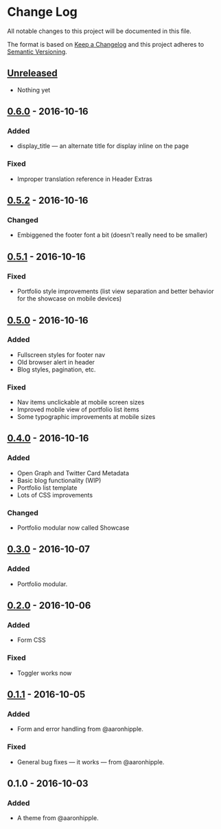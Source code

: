 # Change Log
All notable changes to this project will be documented in this file.

The format is based on [Keep a Changelog](http://keepachangelog.com/) 
and this project adheres to [Semantic Versioning](http://semver.org/).

## [Unreleased]
- Nothing yet

## [0.6.0] - 2016-10-16
### Added
- display_title — an alternate title for display inline on the page
### Fixed
- Improper translation reference in Header Extras

## [0.5.2] - 2016-10-16
### Changed
- Embiggened the footer font a bit (doesn't really need to be smaller)
  
## [0.5.1] - 2016-10-16
### Fixed
- Portfolio style improvements (list view separation and
  better behavior for the showcase on mobile devices)

## [0.5.0] - 2016-10-16
### Added
- Fullscreen styles for footer nav
- Old browser alert in header
- Blog styles, pagination, etc.
### Fixed
- Nav items unclickable at mobile screen sizes
- Improved mobile view of portfolio list items
- Some typographic improvements at mobile sizes

## [0.4.0] - 2016-10-16
### Added
- Open Graph and Twitter Card Metadata
- Basic blog functionality (WIP)
- Portfolio list template
- Lots of CSS improvements
### Changed
- Portfolio modular now called Showcase

## [0.3.0] - 2016-10-07
### Added
- Portfolio modular.

## [0.2.0] - 2016-10-06
### Added
- Form CSS
### Fixed
- Toggler works now

## [0.1.1] - 2016-10-05
### Added
- Form and error handling from @aaronhipple.
### Fixed
- General bug fixes — it works — from @aaronhipple.

## 0.1.0 - 2016-10-03
### Added
- A theme from @aaronhipple.

[Unreleased]: https://github.com/aaronhipple/grav-plugin-mailchimp/compare/v0.6.0...HEAD
[0.6.0]: https://github.com/aaronhipple/grav-plugin-mailchimp/compare/v0.5.2...v0.6.0
[0.5.2]: https://github.com/aaronhipple/grav-plugin-mailchimp/compare/v0.5.1...v0.5.2
[0.5.1]: https://github.com/aaronhipple/grav-plugin-mailchimp/compare/v0.5.0...v0.5.1
[0.5.0]: https://github.com/aaronhipple/grav-plugin-mailchimp/compare/v0.4.0...v0.5.0
[0.4.0]: https://github.com/aaronhipple/grav-plugin-mailchimp/compare/v0.3.0...v0.4.0
[0.3.0]: https://github.com/aaronhipple/grav-plugin-mailchimp/compare/v0.2.0...v0.3.0
[0.2.0]: https://github.com/aaronhipple/grav-plugin-mailchimp/compare/v0.1.1...v0.2.0
[0.1.1]: https://github.com/aaronhipple/grav-plugin-mailchimp/compare/v0.1.0...v0.1.1